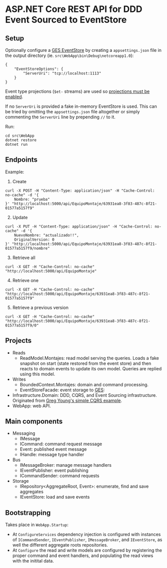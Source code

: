 # ASP.NET Core REST API for DDD Event Sourced to EventStore

Setup
-----

Optionally configure a [GES EventStore](https://geteventstore.com) by creating a `appsettings.json` file in the output directory (ie. `src\WebApp\bin\Debug\netcoreapp1.0`):

```
{
	"EventStoreOptions": {
		"ServerUri": "tcp://localhost:1113"
	}
}
```

Event type projections (`$et-` streams) are used so [projections must be enabled](http://docs.geteventstore.com/introduction/latest/setup_projections/).

If no `ServerUri` is provided a fake in-memory EventStore is used. This can be tried by omitting the `appsettings.json` file altogether or simply commenting the `ServerUri` line by prepending `//` to it.

Run:

```
cd src\WebApp
dotnet restore
dotnet run
```

Endpoints
---------

Example:

1. Create

  ```
  curl -X POST -H "Content-Type: application/json" -H "Cache-Control: no-cache" -d '{
	  Nombre: "prueba"
  }' "http://localhost:5000/api/EquipoMontaje/63931ea8-3f83-487c-8f21-01577a5157f9"
  ```

2. Update 

  ```
  curl -X PUT -H "Content-Type: application/json" -H "Cache-Control: no-cache" -d '{
	  NuevoNombre: "actualizado!!",
	  OriginalVersion: 0
  }' "http://localhost:5000/api/EquipoMontaje/63931ea8-3f83-487c-8f21-01577a5157f9/nombre"
  ```

3. Retrieve all

  ```
  curl -X GET -H "Cache-Control: no-cache" "http://localhost:5000/api/EquipoMontaje"
  ```
  
4. Retrieve one

  ```
  curl -X GET -H "Cache-Control: no-cache" "http://localhost:5000/api/EquipoMontaje/63931ea8-3f83-487c-8f21-01577a5157f9"
  ```
  
5. Retrieve a previous version

  ```
  curl -X GET -H "Cache-Control: no-cache" "http://localhost:5000/api/EquipoMontaje/63931ea8-3f83-487c-8f21-01577a5157f9/0"
  ```

Projects
--------

* Reads
   * ReadModel.Montajes: read model serving the queries. Loads a fake snapshot on start (state restored from the event store) and then reacts to domain events to update its own model. Queries are replied using this model.
* Writes
   * BoundedContext.Montajes: domain and command processing.
   * EventStoreFacade: event storage to [GES](https://geteventstore.com):
* Infrastructure.Domain: DDD, CQRS, and Event Sourcing infrastructure. Originated from [Greg Young's simple CQRS example](https://github.com/gregoryyoung/m-r).
* WebApp: web API.

Main components
---------------

* Messaging
	* IMessage
	* ICommand: command request message
	* Event: published event message
	* IHandle<IMessage>: message type handler
* Bus
	* IMessageBroker: manage message handlers
	* IEventPublisher: event publishing
	* ICommandSender: command requests
* Storage
	* IRepository<AggregateRoot, Event>: enumerate, find and save aggregates
	* IEventStore: load and save events
	
Bootstrapping
-------------

Takes place in `WebApp.Startup`:

* At `ConfigureServices` dependency injection is configured with instances of `ICommandSender`, `IEventPublisher`, `IMessageBroker`, and `IEventStore`, as well the different aggregate roots repositories.
* At `Configure` the read and write models are configured by registering the proper command and event handlers, and populating the read views with the initital data.
